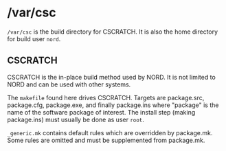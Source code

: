 # /var/csc

`/var/csc` is the build directory for CSCRATCH.
It is also the home directory for build user `nord`.

## CSCRATCH

CSCRATCH is the in-place build method used by NORD.
It is not limited to NORD and can be used with other systems.

The `makefile` found here drives CSCRATCH.
Targets are package.src, package.cfg, package.exe, and finally package.ins
where "package" is the name of the software package of interest.
The install step (making package.ins) must usually be done as user `root`.

`_generic.mk` contains default rules which are overridden by package.mk.
Some rules are omitted and must be supplemented from package.mk.


